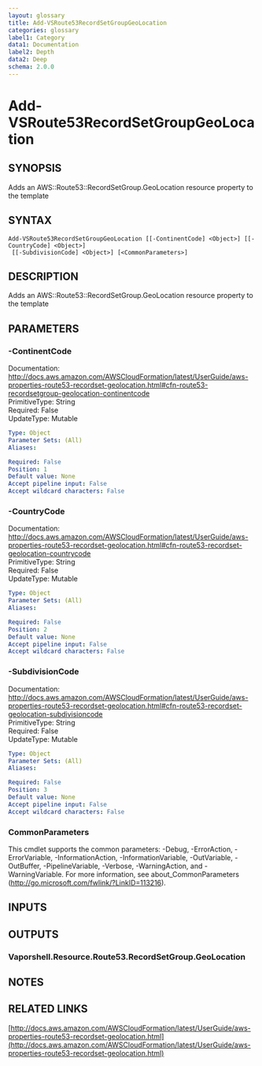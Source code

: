 ```yaml
---
layout: glossary
title: Add-VSRoute53RecordSetGroupGeoLocation
categories: glossary
label1: Category
data1: Documentation
label2: Depth
data2: Deep
schema: 2.0.0
---
```


# Add-VSRoute53RecordSetGroupGeoLocation

## SYNOPSIS
Adds an AWS::Route53::RecordSetGroup.GeoLocation resource property to the template

## SYNTAX

```
Add-VSRoute53RecordSetGroupGeoLocation [[-ContinentCode] <Object>] [[-CountryCode] <Object>]
 [[-SubdivisionCode] <Object>] [<CommonParameters>]
```

## DESCRIPTION
Adds an AWS::Route53::RecordSetGroup.GeoLocation resource property to the template

## PARAMETERS

### -ContinentCode
Documentation: http://docs.aws.amazon.com/AWSCloudFormation/latest/UserGuide/aws-properties-route53-recordset-geolocation.html#cfn-route53-recordsetgroup-geolocation-continentcode    
PrimitiveType: String    
Required: False    
UpdateType: Mutable

```yaml
Type: Object
Parameter Sets: (All)
Aliases:

Required: False
Position: 1
Default value: None
Accept pipeline input: False
Accept wildcard characters: False
```

### -CountryCode
Documentation: http://docs.aws.amazon.com/AWSCloudFormation/latest/UserGuide/aws-properties-route53-recordset-geolocation.html#cfn-route53-recordset-geolocation-countrycode    
PrimitiveType: String    
Required: False    
UpdateType: Mutable

```yaml
Type: Object
Parameter Sets: (All)
Aliases:

Required: False
Position: 2
Default value: None
Accept pipeline input: False
Accept wildcard characters: False
```

### -SubdivisionCode
Documentation: http://docs.aws.amazon.com/AWSCloudFormation/latest/UserGuide/aws-properties-route53-recordset-geolocation.html#cfn-route53-recordset-geolocation-subdivisioncode    
PrimitiveType: String    
Required: False    
UpdateType: Mutable

```yaml
Type: Object
Parameter Sets: (All)
Aliases:

Required: False
Position: 3
Default value: None
Accept pipeline input: False
Accept wildcard characters: False
```

### CommonParameters
This cmdlet supports the common parameters: -Debug, -ErrorAction, -ErrorVariable, -InformationAction, -InformationVariable, -OutVariable, -OutBuffer, -PipelineVariable, -Verbose, -WarningAction, and -WarningVariable.
For more information, see about_CommonParameters (http://go.microsoft.com/fwlink/?LinkID=113216).

## INPUTS

## OUTPUTS

### Vaporshell.Resource.Route53.RecordSetGroup.GeoLocation

## NOTES

## RELATED LINKS

[http://docs.aws.amazon.com/AWSCloudFormation/latest/UserGuide/aws-properties-route53-recordset-geolocation.html](http://docs.aws.amazon.com/AWSCloudFormation/latest/UserGuide/aws-properties-route53-recordset-geolocation.html)

